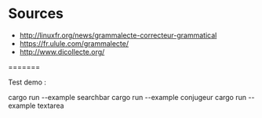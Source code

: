 Sources
=======

* http://linuxfr.org/news/grammalecte-correcteur-grammatical
* https://fr.ulule.com/grammalecte/
* http://www.dicollecte.org/

=======

Test demo :

cargo run --example searchbar
cargo run --example conjugeur
cargo run --example textarea

